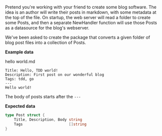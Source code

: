 Pretend you're working with your friend to create some blog software. 
The idea is an author will write their posts in markdown, with some metadata at the top of the file.
On startup, the web server will read a folder to create some Posts, and then a separate NewHandler function will
use those Posts as a datasource for the blog's webserver.

We've been asked to create the package that converts a given folder of blog post files into a collection of Posts.


**Example data**


hello world.md

```
Title: Hello, TDD world!
Description: First post on our wonderful blog
Tags: tdd, go
---
Hello world!
```
The body of posts starts after the `---`


**Expected data**

```go
type Post struct {
	Title, Description, Body string
	Tags                     []string
}
```
